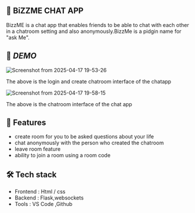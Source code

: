 ## 🌟 BiZZME CHAT APP 
BizzME is a chat app that enables friends to be able to chat with each other in a chatroom setting and also anonymously.BizzMe is a pidgin name for "ask Me".

##  📸 *DEMO*
![Screenshot from 2025-04-17 19-53-26](https://github.com/user-attachments/assets/ae1f59fb-c852-42c7-9e60-89ffe02bd5cd)

The above is the login and create chatroom interface of the chatapp


![Screenshot from 2025-04-17 19-58-15](https://github.com/user-attachments/assets/6b355a8a-5cfa-4fae-b5ca-8d3d99322cd5)


The above is the chatroom interface of the chat app

## 🚀 Features 
- create room for you to be asked questions about your life 
- chat anonymously with the person who created the chatroom
- leave room feature
- ability to join a room using a room code

##  🛠️ Tech stack

- Frontend : Html / css
- Backend : Flask,websockets
- Tools : VS Code ,Github
